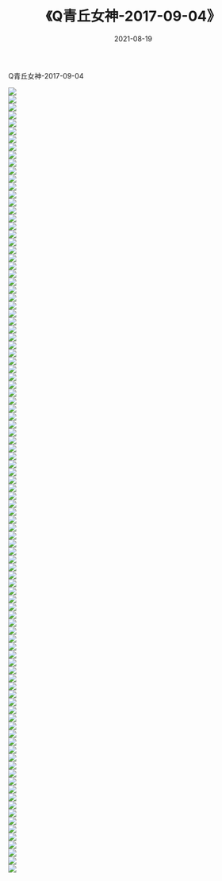﻿---
layout: post
title:  《Q青丘女神-2017-09-04》
date:   2021-08-19
img: http://img.660000.xyz/Sharelink/网络美图/2021/Q青丘女神-2017-09-04/000.jpg
categories: [美女, 清纯, 唯美]
---

Q青丘女神-2017-09-04

  ![](http://img.660000.xyz/Sharelink/网络美图/2021/Q青丘女神-2017-09-04/001.jpg) <br> ![](http://img.660000.xyz/Sharelink/网络美图/2021/Q青丘女神-2017-09-04/002.jpg) <br> ![](http://img.660000.xyz/Sharelink/网络美图/2021/Q青丘女神-2017-09-04/003.jpg) <br> ![](http://img.660000.xyz/Sharelink/网络美图/2021/Q青丘女神-2017-09-04/004.jpg) <br> ![](http://img.660000.xyz/Sharelink/网络美图/2021/Q青丘女神-2017-09-04/005.jpg) <br> ![](http://img.660000.xyz/Sharelink/网络美图/2021/Q青丘女神-2017-09-04/006.jpg) <br> ![](http://img.660000.xyz/Sharelink/网络美图/2021/Q青丘女神-2017-09-04/007.jpg) <br> ![](http://img.660000.xyz/Sharelink/网络美图/2021/Q青丘女神-2017-09-04/008.jpg) <br> ![](http://img.660000.xyz/Sharelink/网络美图/2021/Q青丘女神-2017-09-04/009.jpg) <br> ![](http://img.660000.xyz/Sharelink/网络美图/2021/Q青丘女神-2017-09-04/010.jpg) <br> ![](http://img.660000.xyz/Sharelink/网络美图/2021/Q青丘女神-2017-09-04/011.jpg) <br> ![](http://img.660000.xyz/Sharelink/网络美图/2021/Q青丘女神-2017-09-04/012.jpg) <br> ![](http://img.660000.xyz/Sharelink/网络美图/2021/Q青丘女神-2017-09-04/013.jpg) <br> ![](http://img.660000.xyz/Sharelink/网络美图/2021/Q青丘女神-2017-09-04/014.jpg) <br> ![](http://img.660000.xyz/Sharelink/网络美图/2021/Q青丘女神-2017-09-04/015.jpg) <br> ![](http://img.660000.xyz/Sharelink/网络美图/2021/Q青丘女神-2017-09-04/016.jpg) <br> ![](http://img.660000.xyz/Sharelink/网络美图/2021/Q青丘女神-2017-09-04/017.jpg) <br> ![](http://img.660000.xyz/Sharelink/网络美图/2021/Q青丘女神-2017-09-04/018.jpg) <br> ![](http://img.660000.xyz/Sharelink/网络美图/2021/Q青丘女神-2017-09-04/019.jpg) <br> ![](http://img.660000.xyz/Sharelink/网络美图/2021/Q青丘女神-2017-09-04/020.jpg) <br> ![](http://img.660000.xyz/Sharelink/网络美图/2021/Q青丘女神-2017-09-04/021.jpg) <br> ![](http://img.660000.xyz/Sharelink/网络美图/2021/Q青丘女神-2017-09-04/022.jpg) <br> ![](http://img.660000.xyz/Sharelink/网络美图/2021/Q青丘女神-2017-09-04/023.jpg) <br> ![](http://img.660000.xyz/Sharelink/网络美图/2021/Q青丘女神-2017-09-04/024.jpg) <br> ![](http://img.660000.xyz/Sharelink/网络美图/2021/Q青丘女神-2017-09-04/025.jpg) <br> ![](http://img.660000.xyz/Sharelink/网络美图/2021/Q青丘女神-2017-09-04/026.jpg) <br> ![](http://img.660000.xyz/Sharelink/网络美图/2021/Q青丘女神-2017-09-04/027.jpg) <br> ![](http://img.660000.xyz/Sharelink/网络美图/2021/Q青丘女神-2017-09-04/028.jpg) <br> ![](http://img.660000.xyz/Sharelink/网络美图/2021/Q青丘女神-2017-09-04/029.jpg) <br> ![](http://img.660000.xyz/Sharelink/网络美图/2021/Q青丘女神-2017-09-04/030.jpg) <br> ![](http://img.660000.xyz/Sharelink/网络美图/2021/Q青丘女神-2017-09-04/031.jpg) <br> ![](http://img.660000.xyz/Sharelink/网络美图/2021/Q青丘女神-2017-09-04/032.jpg) <br> ![](http://img.660000.xyz/Sharelink/网络美图/2021/Q青丘女神-2017-09-04/033.jpg) <br> ![](http://img.660000.xyz/Sharelink/网络美图/2021/Q青丘女神-2017-09-04/034.jpg) <br> ![](http://img.660000.xyz/Sharelink/网络美图/2021/Q青丘女神-2017-09-04/035.jpg) <br> ![](http://img.660000.xyz/Sharelink/网络美图/2021/Q青丘女神-2017-09-04/036.jpg) <br> ![](http://img.660000.xyz/Sharelink/网络美图/2021/Q青丘女神-2017-09-04/037.jpg) <br> ![](http://img.660000.xyz/Sharelink/网络美图/2021/Q青丘女神-2017-09-04/038.jpg) <br> ![](http://img.660000.xyz/Sharelink/网络美图/2021/Q青丘女神-2017-09-04/039.jpg) <br> ![](http://img.660000.xyz/Sharelink/网络美图/2021/Q青丘女神-2017-09-04/040.jpg) <br> ![](http://img.660000.xyz/Sharelink/网络美图/2021/Q青丘女神-2017-09-04/041.jpg) <br> ![](http://img.660000.xyz/Sharelink/网络美图/2021/Q青丘女神-2017-09-04/042.jpg) <br> ![](http://img.660000.xyz/Sharelink/网络美图/2021/Q青丘女神-2017-09-04/043.jpg) <br> ![](http://img.660000.xyz/Sharelink/网络美图/2021/Q青丘女神-2017-09-04/044.jpg) <br> ![](http://img.660000.xyz/Sharelink/网络美图/2021/Q青丘女神-2017-09-04/045.jpg) <br> ![](http://img.660000.xyz/Sharelink/网络美图/2021/Q青丘女神-2017-09-04/046.jpg) <br> ![](http://img.660000.xyz/Sharelink/网络美图/2021/Q青丘女神-2017-09-04/047.jpg) <br> ![](http://img.660000.xyz/Sharelink/网络美图/2021/Q青丘女神-2017-09-04/048.jpg) <br> ![](http://img.660000.xyz/Sharelink/网络美图/2021/Q青丘女神-2017-09-04/049.jpg) <br> ![](http://img.660000.xyz/Sharelink/网络美图/2021/Q青丘女神-2017-09-04/050.jpg) <br> ![](http://img.660000.xyz/Sharelink/网络美图/2021/Q青丘女神-2017-09-04/051.jpg) <br> ![](http://img.660000.xyz/Sharelink/网络美图/2021/Q青丘女神-2017-09-04/052.jpg) <br> ![](http://img.660000.xyz/Sharelink/网络美图/2021/Q青丘女神-2017-09-04/053.jpg) <br> ![](http://img.660000.xyz/Sharelink/网络美图/2021/Q青丘女神-2017-09-04/054.jpg) <br> ![](http://img.660000.xyz/Sharelink/网络美图/2021/Q青丘女神-2017-09-04/055.jpg) <br> ![](http://img.660000.xyz/Sharelink/网络美图/2021/Q青丘女神-2017-09-04/056.jpg) <br> ![](http://img.660000.xyz/Sharelink/网络美图/2021/Q青丘女神-2017-09-04/057.jpg) <br> ![](http://img.660000.xyz/Sharelink/网络美图/2021/Q青丘女神-2017-09-04/058.jpg) <br> ![](http://img.660000.xyz/Sharelink/网络美图/2021/Q青丘女神-2017-09-04/059.jpg) <br> ![](http://img.660000.xyz/Sharelink/网络美图/2021/Q青丘女神-2017-09-04/060.jpg) <br> ![](http://img.660000.xyz/Sharelink/网络美图/2021/Q青丘女神-2017-09-04/061.jpg) <br> ![](http://img.660000.xyz/Sharelink/网络美图/2021/Q青丘女神-2017-09-04/062.jpg) <br> ![](http://img.660000.xyz/Sharelink/网络美图/2021/Q青丘女神-2017-09-04/063.jpg) <br> ![](http://img.660000.xyz/Sharelink/网络美图/2021/Q青丘女神-2017-09-04/064.jpg) <br> ![](http://img.660000.xyz/Sharelink/网络美图/2021/Q青丘女神-2017-09-04/065.jpg) <br> ![](http://img.660000.xyz/Sharelink/网络美图/2021/Q青丘女神-2017-09-04/066.jpg) <br> ![](http://img.660000.xyz/Sharelink/网络美图/2021/Q青丘女神-2017-09-04/067.jpg) <br> ![](http://img.660000.xyz/Sharelink/网络美图/2021/Q青丘女神-2017-09-04/068.jpg) <br> ![](http://img.660000.xyz/Sharelink/网络美图/2021/Q青丘女神-2017-09-04/069.jpg) <br> ![](http://img.660000.xyz/Sharelink/网络美图/2021/Q青丘女神-2017-09-04/070.jpg) <br> ![](http://img.660000.xyz/Sharelink/网络美图/2021/Q青丘女神-2017-09-04/071.jpg) <br> ![](http://img.660000.xyz/Sharelink/网络美图/2021/Q青丘女神-2017-09-04/072.jpg) <br> ![](http://img.660000.xyz/Sharelink/网络美图/2021/Q青丘女神-2017-09-04/073.jpg) <br> ![](http://img.660000.xyz/Sharelink/网络美图/2021/Q青丘女神-2017-09-04/074.jpg) <br> ![](http://img.660000.xyz/Sharelink/网络美图/2021/Q青丘女神-2017-09-04/075.jpg) <br> ![](http://img.660000.xyz/Sharelink/网络美图/2021/Q青丘女神-2017-09-04/076.jpg) <br> ![](http://img.660000.xyz/Sharelink/网络美图/2021/Q青丘女神-2017-09-04/077.jpg) <br> ![](http://img.660000.xyz/Sharelink/网络美图/2021/Q青丘女神-2017-09-04/078.jpg) <br> ![](http://img.660000.xyz/Sharelink/网络美图/2021/Q青丘女神-2017-09-04/079.jpg) <br> ![](http://img.660000.xyz/Sharelink/网络美图/2021/Q青丘女神-2017-09-04/080.jpg) <br> ![](http://img.660000.xyz/Sharelink/网络美图/2021/Q青丘女神-2017-09-04/081.jpg) <br> ![](http://img.660000.xyz/Sharelink/网络美图/2021/Q青丘女神-2017-09-04/082.jpg) <br> ![](http://img.660000.xyz/Sharelink/网络美图/2021/Q青丘女神-2017-09-04/083.jpg) <br> ![](http://img.660000.xyz/Sharelink/网络美图/2021/Q青丘女神-2017-09-04/084.jpg) <br> ![](http://img.660000.xyz/Sharelink/网络美图/2021/Q青丘女神-2017-09-04/085.jpg) <br> ![](http://img.660000.xyz/Sharelink/网络美图/2021/Q青丘女神-2017-09-04/086.jpg) <br> ![](http://img.660000.xyz/Sharelink/网络美图/2021/Q青丘女神-2017-09-04/087.jpg) <br> ![](http://img.660000.xyz/Sharelink/网络美图/2021/Q青丘女神-2017-09-04/088.jpg) <br> ![](http://img.660000.xyz/Sharelink/网络美图/2021/Q青丘女神-2017-09-04/089.jpg) <br> ![](http://img.660000.xyz/Sharelink/网络美图/2021/Q青丘女神-2017-09-04/090.jpg) <br> ![](http://img.660000.xyz/Sharelink/网络美图/2021/Q青丘女神-2017-09-04/091.jpg) <br> ![](http://img.660000.xyz/Sharelink/网络美图/2021/Q青丘女神-2017-09-04/092.jpg) <br> ![](http://img.660000.xyz/Sharelink/网络美图/2021/Q青丘女神-2017-09-04/093.jpg) <br> ![](http://img.660000.xyz/Sharelink/网络美图/2021/Q青丘女神-2017-09-04/094.jpg) <br> ![](http://img.660000.xyz/Sharelink/网络美图/2021/Q青丘女神-2017-09-04/095.jpg) <br> ![](http://img.660000.xyz/Sharelink/网络美图/2021/Q青丘女神-2017-09-04/096.jpg) <br> ![](http://img.660000.xyz/Sharelink/网络美图/2021/Q青丘女神-2017-09-04/097.jpg) <br> ![](http://img.660000.xyz/Sharelink/网络美图/2021/Q青丘女神-2017-09-04/098.jpg) <br> ![](http://img.660000.xyz/Sharelink/网络美图/2021/Q青丘女神-2017-09-04/099.jpg) <br>